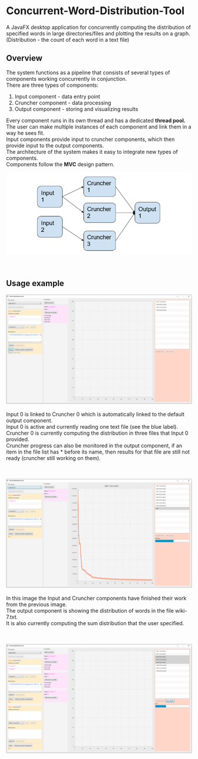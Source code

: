 # Concurrent-Word-Distribution-Tool
A JavaFX desktop application for concurrently computing the distribution of specified words in large directories/files and plotting the results on a graph. (Distribution - the count of each word in a text file)

## Overview
The system functions as a pipeline that consists of several types of components working concurrently in conjunction.<br>
There are three types of components:
1. Input component - data entry point
2. Cruncher component - data processing
3. Output component - storing and visualizing results

Every component runs in its own thread and has a dedicated <b>thread pool.</b><br>
The user can make multiple instances of each component and link them in a way he sees fit.<br>
Input components provide input to cruncher components, which then provide input to the output components.<br>
The architecture of the system makes it easy to integrate new types of components.<br>
Components follow the <b>MVC</b> design pattern.<br>

![Alt text](images/wdt.png?raw=true "")<br><br><br>

## Usage example

![Alt text](images/de4.png?raw=true "")<br><br>
Input 0 is linked to Cruncher 0 which is automatically linked to the default output component.<br>
Input 0 is active and currently reading one text file (see the blue label).<br>
Cruncher 0 is currently computing the distribution in three files that Input 0 provided.<br>
Cruncher progress can also be monitored in the output component, if an item in the file list has * before its name, then results for that file are still not ready (cruncher still working on them). <br><br><br>

![Alt text](images/de5.png?raw=true "")<br><br>
In this image the Input and Cruncher components have finished their work from the previous image.<br>
The output component is showing the distribution of words in the file wiki-7.txt.<br>
It is also currently computing the sum distribution that the user specified.<br><br><br>

![Alt text](images/de6.png?raw=true "")<br>
